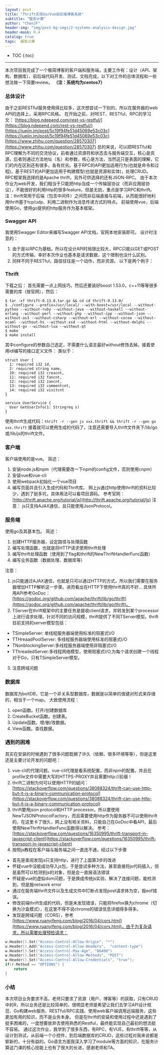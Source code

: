 ```yaml
---
layout: post  
title: "Thrift实现Go/Vue前后端博客系统"  
subtitle: "服务计算"  
author: "ChenJF"  
header-img: "img/post-bg-imgs/2-systems-analysis-design.jpg"  
header-mask: 0.4  
catalog: true
tags:  服务计算
---
```


* TOC
{:toc}
---

本次项目我完成了一个极简博客的客户端和服务端，主要工作有：设计（API、架构、数据库）、前后端代码开发、测试、文档完成，以下对工作的总体流程和一些想法做一下简要review。
**（注：系统均为centos7）**

### 总体设计
由于之前RESTful服务使用得比较多，这次想尝试一下别的，所以在服务器的web API的选择上，采用RPC风格。
在开始之前，对REST、RESTful、RPC的学习文：
[https://blog.ndepend.com/rest-vs-restful/](https://blog.ndepend.com/rest-vs-restful/)
[https://juejin.im/post/5c19f94fe51d45069e53c03c](https://juejin.im/post/5c19f94fe51d45069e53c03c)
[https://www.zhihu.com/question/28570307](https://www.zhihu.com/question/28570307)
总的来说，可以把RESTful和RPC理解为不同的交流协议，前者通过资源符和状态去与服务端交互，核心是资源，后者则通过方法地址（名）和参数，核心是方法，当然这只是表面的理解，它们的内在区别还有很多，各有优劣。基于RPC的API更加适用行为(也就是命令和过程)，基于REST的API更加适用于构建模型(也就是资源和实体)，处理CRUD。
RPC框架我选择的是Apache thrift，另外可供选择的还有JSON-RPC。
由于本次作业为web开发，我们相当于只能把http当成一个传输层协议（而非应用层协议），不能很好的利用http的很多feature。但是无妨，重点是学习RPC和thrift。注：thrift常用于后端（包含中间件）之间而非后端直接与前端，从而能很好地利用thrift基于tcp/udp、利用二进制作为消息传递方式的特点。
前端使用vue，后端使用Go，使用go提供的http服务作为基本框架。

### Swagger API
我使用Swagger Editor来编写Swagger API文档，官网本地安装即可。
设计时注意的：
1. 由于是以RPC为基础，所以在设计API时局限比较大，RPC只能以GET或POST的方式传输，幸好本次作业也基本是请求数据，这个限制也没什么区别。
2. 同样不同于RESTful，路径往往是一个动作，而非资源。
以下是两个例子：

### Thrift
下载之后：
首先需要一点上网技巧，然后还要装好boost 1.53.0，c++11等等很多需要的库（按官网），然后：
```
$ tar -xf thrift-0.13.0.tar.gz && cd cd thrift-0.13.0/
$ ./configure --prefix=/usr/local/ --with-boost=/usr/local --without-python --without-ruby --without-java --without-haskell --without-erlang --without-perl --without-php --without-cpp --without-json --without-as3 --without-csharp --without-erl --without-cocoa --without-ocaml --without-hs --without-xsd --without-html --without-delphi --without-gv --without-lua --without-qt
$ make
$ make install
```
其中configure的参数自己选定，不需要什么语言最好without修饰去掉。接着使用idl编写的接口定义文件：
类似于：
```
struct User {
  1: required i32 id,
  2: required string name,
  10: required i32 creacnt, 
  11: required i32 fancnt,
  12: required i32 zancnt,
  13: required i32 commentcnt,
  14: required i32 visitcnt
}

service UserService {
  User GetUserInfo(1: Stringreq s)
}
```
使用thrift生成代码：`thrift -r --gen js xxx.thrift && thrift -r --gen go xxx.thrift`
接着就可以使用生成的代码了，注意还需要导入thrift文件夹下/lib/go或/lib/js的thrift文件。

### 客户端
客户端使用的是vue。
简述：
1. 安装node.js和npm（代理需要改一下npm的config文件，否则使用cnpm）
2. 安装vue和vue-cli
3. 使用webpack初始化一个vue项目
4. 编写页面并且引入生成代码和Thrift库。
网上js通过http使用thrift的资料比较少，遇到了挺多坑，具体用法可以看项目源码。
参考官网：[http://thrift.apache.org/tutorial/js](http://thrift.apache.org/tutorial/js)
注意：
js只支持AJAX通信，且只能使用JsonProtocol。

### 服务端
使用go及其基本包。
简述：

1. 创建HTTP服务器，设定路径与处理函数
2. 编写处理函数，也就是将HTTP请求使用thrift处理
3. 编写thrift处理函数（使用到了flag和thrift的NewThriftHandlerFunc函数）
4. 编写业务函数（数据处理、数据库等）

注意：
1. js只能通过AJAX通信，也就是只可以通过HTTP的方式，所以我们需要在服务器增加HTTP解析这一步骤。进而看出在HTTP下使用thrift真的不好...
具体所用API参考GoDoc：[https://godoc.org/github.com/apache/thrift/lib/go/thrift](https://godoc.org/github.com/apache/thrift/lib/go/thrift)。
2. TServer在thrift框架中的主要任务是接收client请求，并转发到某个processor上进行请求处理。针对不同的访问规模，thrift提供了不同TServer模型。thrift目前支持的server模型包括：
* TSimpleServer: 单线程服务器端使用标准的阻塞式I/O
* TTHreaadPoolServer: 多线程服务器端使用标准的阻塞式I/O
* TNonblockingServer:多线程服务器端使用非阻塞式I/O
* TThreadedServer:多线程网络模型，使用阻塞式I/O,为每个请求创建一个线程
对于Go，只有TSimpleServer模型。
3. 注意跨域问题

### 数据库
数据库为boltDB，它是一个非关系型数据库，数据是以简单的值键对形式来存储的，相当于一个map。
大致使用流程：
1. open函数。打开/创建数据库
2. CreateBucket函数。创建表。
3. Update函数。增/删/改数据。
4. View函数。查找数据。

### 遇到的困难
其实在安装的时候遇到了很多问题耽搁了许久（依赖、很多环境等等），但是这里还是主要讨论开发的问题吧：
1. vue-cli的代理问题。vue-cli代理是看系统配置，而非npm的配置。并且在profile文件中需要大写的HTTPS-PROXY并且需要http://前缀！
2. thrift二进制为何可以使用HTTP的疑问：
[https://stackoverflow.com/questions/38088324/thrift-can-use-http-but-it-is-a-binary-communication-protocol](https://stackoverflow.com/questions/38088324/thrift-can-use-http-but-it-is-a-binary-communication-protocol)
3. thrift要用json protocol和HTTP processor。所以要使用NewTJSONProtocolFactory，而且需要使用http作为服务器不可以使用thrift的，在这里卡了很久，网上没有相关资料，只能自己在GoDoc中看API，最后使用NewThriftHandlerFunc函数得以解决。
参考：[https://stackoverflow.com/questions/16350995/thrift-transport-in-javascript-client](https://stackoverflow.com/questions/16350995/thrift-transport-in-javascript-client)
4. 按照js教程在客户端与服务端之间一直连不通，经过以下步骤
* 首先是查阅发现js只支持http，进行了上面第3步的改进
* 怀疑vue中没能成功导入js包，于是尝试多种方法，甚至直接将js代码插入，但是虽然可以检测到js的对象，但是会一直报语法错误
* 怀疑是vue的虚拟dom问题，于是换成传统js实验，解决了连接问题，能检测到，但是报network error
* 通过在服务端thrift文件以及生成文件中打断点发现post请求体为空，报eof错误。
* 修改前端thrift生成的代码，但是未发现错误，只能将firefox换为chrome（切换为沙盒模式），在这里不得不说chrome的错误信息详细得多得多。
* 发现是跨域问题（CORS），参考[https://www.ruanyifeng.com/blog/2016/04/cors.html](https://www.ruanyifeng.com/blog/2016/04/cors.html)，由于为复杂请求，所以需要处理预检请求：
```go
w.Header().Set("Access-Control-Allow-Origin", "*")
w.Header().Add("Access-Control-Allow-Headers",  "content-type")    
w.Header().Set("Access-Control-Max-Age", "86400")
w.Header().Set("Access-Control-Allow-Methods", "POST")
w.Header().Set("Access-Control-Allow-Credentials", "true");
if(r.Method == "OPTIONS") {
    return
}
```

### 小结
本次项目业务要求不高，老师只要求了资源（用户、博客等）的获取，只有CRUD中的R，所以业务还是比较简单的，很明显老师是希望让我们去学习API设计规范、Go构建web服务、RESTful/RPC实践、使用web客户端调用远端服务，这些更加有用的知识，而不是业务本身。
但是在thrift的安装和使用过程中还是遇到了挺多困难的，一度想要放弃去使用熟悉的Restful，最终能实现自己最初的想法挺不容易。
通过这次作业，我学到了很多东西，有RPC，有VUE，有thrift等等，从设计到测试，从前端一个小控件，到后端数据库的CRUD，这些过程对我来说都是崭新的，十分有益的。Go语言方面我深入学习了module等方面的知识，在服务计算这门课的核心技能上也有了很大的长进，感谢老师和TA。
